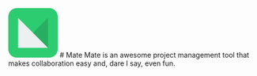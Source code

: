 <img src="https://github.com/ziterz/mate/blob/master/client/src/assets/mate-logo.png" width="100" height="100">
# Mate
Mate is an awesome project management tool that makes collaboration easy and, dare I say, even fun.
